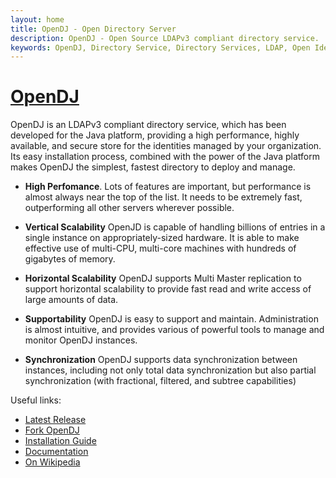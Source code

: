 ```yaml
---
layout: home
title: OpenDJ - Open Directory Server
description: OpenDJ - Open Source LDAPv3 compliant directory service.
keywords: OpenDJ, Directory Service, Directory Services, LDAP, Open Identity Platform
---
```

<h1><a href="https://github.com/OpenIdentityPlatform/OpenDJ">OpenDJ</a></h1>

OpenDJ is an LDAPv3 compliant directory service, which has been developed for the Java platform, providing a high performance, highly available, and secure store for the identities managed by your organization. Its easy installation process, combined with the power of the Java platform makes OpenDJ the simplest, fastest directory to deploy and manage.

* **High Perfomance**. Lots of features are important, but performance is almost always near the top of the list. It needs to be extremely fast, outperforming all other servers wherever possible.

* **Vertical Scalability**  OpenJD is capable of handling billions of entries in a single instance on appropriately-sized hardware. It is able to make effective use of multi-CPU, multi-core machines with hundreds of gigabytes of memory.

* **Horizontal Scalability** OpenDJ supports Multi Master replication to support horizontal scalability to provide fast read and write access of large amounts of data.

* **Supportability** OpenDJ is easy to support and maintain. Administration is almost intuitive, and provides various of powerful tools to manage and monitor OpenDJ instances.

* **Synchronization** OpenDJ supports data synchronization between instances, including not only total data synchronization but also partial synchronization (with fractional, filtered, and subtree capabilities)


Useful links:
* [Latest Release](https://github.com/OpenIdentityPlatform/OpenDJ/releases)
* [Fork OpenDJ](https://github.com/OpenIdentityPlatform/OpenDJ)
* [Installation Guide](https://github.com/OpenIdentityPlatform/OpenDJ/wiki/Installation-Guide)
* [Documentation](https://github.com/OpenIdentityPlatform/OpenDJ/wiki/Documentation)
* [On Wikipedia](https://en.wikipedia.org/wiki/OpenDJ)
